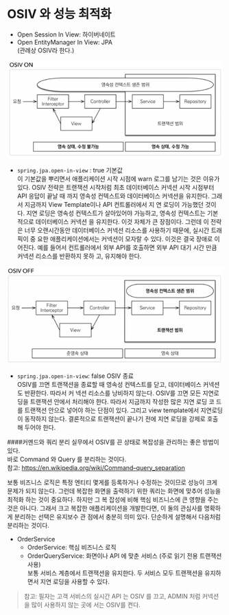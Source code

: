 # OSIV 와 성능 최적화

- Open Session In View: 하이버네이트
- Open EntityManager In View: JPA<br>
  (관례상 OSIV라 한다.)

![OSIV_ON](./img/05.OSIV_ON.PNG)

- `spring.jpa.open-in-view` : true 기본값<br>
이 기본값을 뿌리면서 애플리케이션 시작 시점에 warn 로그를 남기는 것은 이유가 있다.
OSIV 전략은 트랜잭션 시작처럼 최초 데이터베이스 커넥션 시작 시점부터 API 응답이 끝날 때 까지 영속성
컨텍스트와 데이터베이스 커넥션을 유지한다. 그래서 지금까지 View Template이나 API 컨트롤러에서 지
연 로딩이 가능했던 것이다.
지연 로딩은 영속성 컨텍스트가 살아있어야 가능하고, 영속성 컨텍스트는 기본적으로 데이터베이스 커넥션
을 유지한다. 이것 자체가 큰 장점이다.
그런데 이 전략은 너무 오랜시간동안 데이터베이스 커넥션 리소스를 사용하기 때문에, 실시간 트래픽이 중
요한 애플리케이션에서는 커넥션이 모자랄 수 있다. 이것은 결국 장애로 이어진다.
예를 들어서 컨트롤러에서 외부 API를 호출하면 외부 API 대기 시간 만큼 커넥션 리소스를 반환하지 못하
고, 유지해야 한다.


![OSIV_OFF](./img/06.OSIV_OFF.PNG)
- `spring.jpa.open-in-view`: false OSIV 종료<br>
OSIV를 끄면 트랜잭션을 종료할 때 영속성 컨텍스트를 닫고, 데이터베이스 커넥션도 반환한다. 따라서 커
넥션 리소스를 낭비하지 않는다.
OSIV를 끄면 모든 지연로딩을 트랜잭션 안에서 처리해야 한다. 따라서 지금까지 작성한 많은 지연 로딩 코
드를 트랜잭션 안으로 넣어야 하는 단점이 있다. 그리고 view template에서 지연로딩이 동작하지 않는다.
결론적으로 트랜잭션이 끝나기 전에 지연 로딩을 강제로 호출해 두어야 한다.

####커멘드와 쿼리 분리
실무에서 OSIV를 끈 상태로 복잡성을 관리하는 좋은 방법이 있다.<br>
바로 Command 와 Query 를 분리하는 것이다.<br>
참고: https://en.wikipedia.org/wiki/Command–query_separation

보통 비즈니스 로직은 특정 엔티티 몇게를 등록하거나 수정하는 것이므로 성능이 크게 문제가 되지 않는다.
그런데 복잡한 화면을 출력하기 위한 쿼리는 화면에 맞추어 성능을 최적화 하는 것이 중요하다. 하지만 그 복
잡성에 비해 핵심 비즈니스에 큰 영향을 주는 것은 아니다.
그래서 크고 복잡한 애플리케이션을 개발한다면, 이 둘의 관심사를 명확하게 분리하는 선택은 유지보수 관
점에서 충분히 의미 있다.
단순하게 설명해서 다음처럼 분리하는 것이다.

- OrderService
    - OrderService: 핵심 비즈니스 로직
    - OrderQueryService: 화면이나 API 에 맞춘 서비스 (주로 읽기 전용 트랜잭션 사용)<br>
보통 서비스 계층에서 트랜잭션을 유지한다. 두 서비스 모두 트랜잭션을 유지하면서 지연 로딩을 사용할 수
있다.

> 참고: 필자는 고객 서비스의 실시간 API 는 OSIV 를 끄고, ADMIN 처럼 커넥션을 많이 사용하지 않는 곳에
서는 OSIV를 켠다.